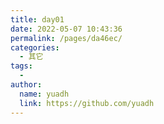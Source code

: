 ```yaml
---
title: day01
date: 2022-05-07 10:43:36
permalink: /pages/da46ec/
categories:
  - 其它
tags:
  - 
author: 
  name: yuadh
  link: https://github.com/yuadh
---
```





<web-wordPage/>